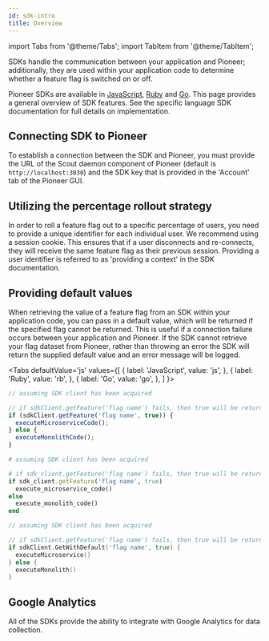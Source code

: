 ```yaml
---
id: sdk-intro
title: Overview
---
```

import Tabs from '@theme/Tabs';
import TabItem from '@theme/TabItem';

SDKs handle the communication between your application and Pioneer; additionally, they are used within your application code to determine whether a feature flag is switched on or off. 

Pioneer SDKs are available in [JavaScript](/javascript-sdk-doc.md), [Ruby](/ruby-sdk-doc.md) and [Go](/go-sdk-doc.md). This page provides a general overview of SDK features. See the specific language SDK documentation for full details on implementation. 

## Connecting SDK to Pioneer
To establish a connection between the SDK and Pioneer, you must provide the URL of the Scout daemon component of Pioneer (default is `http://localhost:3030`) and the SDK key that is provided in the 'Account' tab of the Pioneer GUI.

## Utilizing the percentage rollout strategy
In order to roll a feature flag out to a specific percentage of users, you need to provide a unique identifier for each individual user. We recommend using a session cookie. This ensures that if a user disconnects and re-connects, they will receive the same feature flag as their previous session. Providing a user identifier is referred to as 'providing a context' in the SDK documentation. 

## Providing default values
When retrieving the value of a feature flag from an SDK within your application code, you can pass in a default value, which will be returned if the specified flag cannot be returned. This is useful if a connection failure occurs between your application and Pioneer. If the SDK cannot retrieve your flag dataset from Pioneer, rather than throwing an error the SDK will return the supplied default value and an error message will be logged. 

<Tabs
  defaultValue='js'
  values={[
    { label: 'JavaScript', value: 'js', },
    { label: 'Ruby', value: 'rb', },
    { label: 'Go', value: 'go', },
  ]
}>
<TabItem value="js">

```js title="/your/application/app.js"
// assuming SDK client has been acquired

// if sdkClient.getFeature('flag name') fails, then true will be returned
if (sdkClient.getFeature('flag name', true)) {
  executeMicroserviceCode();
} else {
  executeMonolithCode();
}
```
</TabItem>

<TabItem value="rb">

```rb title="/your/application/app.rb"
# assuming SDK client has been acquired

# if sdk_client.getFeature('flag name') fails, then true will be returned 
if sdk_client.getFeature('flag name', true)
  execute_microservice_code()
else
  execute_monolith_code()
end
```
</TabItem>

<TabItem value="go">

```go title="/your/application/app.go"
// assuming SDK client has been acquired

// if sdkClient.getFeature('flag name') fails, then true will be returned
if sdkClient.GetWithDefault('flag name', true) {
  executeMicroservice()
} else {
  executeMonolith()
}
```
</TabItem>

</Tabs>

## Google Analytics
All of the SDKs provide the ability to integrate with Google Analytics for data collection.
